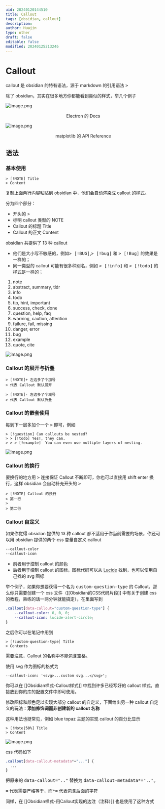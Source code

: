 ```yaml
---
uid: 20240120144510
title: Callout
tags: [obsidian, callout]
description: 
author: Huajin
type: other
draft: false
editable: false
modified: 20240125213246
---
```


# Callout

callout 是 obsidian 的特有语法，源于 markdown 的引用语法 <kbd>></kbd>

除了 obsidian，其实在很多地方你都能看到类似的样式，举几个例子

![image.png](https://cdn.pkmer.cn/images/20240120144817.png!pkmer)

<center>Electron 的 Docs</center>

![image.png](https://cdn.pkmer.cn/images/20240120145249.png!pkmer)

<center>matplotlib 的 API Reference</center>

## 语法

### 基本使用

```
> [!NOTE] Title
> Content
```

复制上面两行内容粘贴到 obsidian 中，他们会自动渲染成 callout 的样式。

分为四个部分：

- 开头的 >
- 标明 callout 类型的 NOTE
- Callout 的标题 Title
- Callout 的正文 Content

obsidian 共提供了 13 种 callout

- 他们是大小写不敏感的，例如<kbd>> [!BUG]</kbd>,<kbd>> [!bug]</kbd> 和 <kbd>> [!Bug]</kbd> 的效果是一样的；
- 同一类型的 callout 可能有很多种别名，例如 <kbd>> [!info]</kbd> 和 <kbd>> [!todo]</kbd> 的样式是一样的；

1. note
2. abstract, summary, tldr
3. info
4. todo
5. tip, hint, important
6. success, check, done
7. question, help, faq
8. warning, caution, attention
9. failure, fail, missing
10. danger, error
11. bug
12. example
13. quote, cite

![image.png](https://cdn.pkmer.cn/images/20240120150627.png!pkmer)

### Callout 的展开与折叠

```
> [!NOTE]+ 左边多了个加号
> 代表 Callout 默认展开

> [!NOTE]- 左边多了个减号
> 代表 Callout 默认折叠
```

### Callout 的嵌套使用

每到下一层多加个一个 <kbd>></kbd> 即可，例如

```
> [!question] Can callouts be nested?
> > [!todo] Yes!, they can.
> > > [!example]  You can even use multiple layers of nesting.
```

![image.png](https://cdn.pkmer.cn/images/20240120151430.png!pkmer)

### Callout 的换行

要换行的地方用 <kbd>></kbd> 连接保证 Callout 不断即可，你也可以直接用 shift enter 换行，这样 obsidian 会自动补充开头的 <kbd>></kbd>

```
> [!NOTE] Callout 的换行
> 第一行
> 
> 第二行
```

### Callout 自定义

如果你觉得 obsidian 提供的 13 种 callout 都不适用于你当前需要的场景，你还可以用 obsidian 提供的两个 css 变量自定义 callout

```css
--callout-color
--callout-icon
```

- 前者用于控制 callout 的颜色
- 后者用于控制 callout 的图标，图标代码可以从 [Lucide](https://lucide.dev/) 找到，也可以使用自己找的 svg 图标

举个例子，如果你想要获得一个名为 <kbd>custom-question-type</kbd> 的 Callout，那么你只需要创建一个 css 文件（[[Obsidian的CSS代码片段]] 中有关于创建 css 的教程，熟练的话一两分钟就能搞定），在里面写到

```css
.callout[data-callout="custom-question-type"] {
    --callout-color: 0, 0, 0;
    --callout-icon: lucide-alert-circle;
}
```

之后你可以在笔记中用到

```
> [!custom-question-type] Title
> Contents
```

需要注意，Callout 的名称中不能包含空格。

使用 svg 作为图标的格式为

```
--callout-icon: '<svg>...custom svg...</svg>';
```

你可以在 [[Obsidian样式-Callout样式]] 中找到许多已经写好的 callout 样式，直接放到你的库的配置文件中即可使用。

修改图标和颜色足以实现大部分 callout 的自定义，下面给出另一种 callout 自定义的玩法：**添加修饰词而非创建新的 callout 名称**

这种用法也挺常见，例如 blue topaz 主题的实现 callout 的百分比显示

```
> [!Note|50%] Title
> Content
```

![image.png](https://cdn.pkmer.cn/images/20240120153917.png!pkmer)

css 代码如下

```css
.callout[data-callout-metadata*="..."] {
  ...
}
```

把原来的 <kbd>data-callout=".."</kbd> 替换为 <kbd>data-callout-metadata*=".."</kbd>。

<kbd>=</kbd> 代表需要严格等于，而<kbd>*=</kbd> 代表包含后面的字符

同样，在 [[Obsidian样式-用Callout实现的边注（注释）]] 也是使用了这种方式
